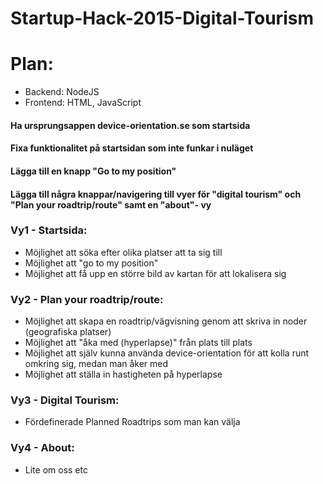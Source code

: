 # Startup-Hack-2015-Digital-Tourism
# Plan:

* Backend: NodeJS 
* Frontend: HTML, JavaScript

#### Ha ursprungsappen device-orientation.se som startsida
#### Fixa funktionalitet på startsidan som inte funkar i nuläget
#### Lägga till en knapp "Go to my position"
#### Lägga till några knappar/navigering till vyer för "digital tourism" och "Plan your roadtrip/route" samt en "about"- vy

### Vy1 - Startsida: 
* Möjlighet att söka efter olika platser att ta sig till
* Möjlighet att "go to my position"
* Möjlighet att få upp en större bild av kartan för att lokalisera sig

### Vy2 - Plan your roadtrip/route:
* Möjlighet att skapa en roadtrip/vägvisning genom att skriva in noder (geografiska platser)
* Möjlighet att "åka med (hyperlapse)" från plats till plats
* Möjlighet att själv kunna använda device-orientation för att kolla runt omkring sig, medan man åker med
* Möjlighet att ställa in hastigheten på hyperlapse

### Vy3 - Digital Tourism:
* Fördefinerade Planned Roadtrips som man kan välja				 


### Vy4 - About: 
* Lite om oss etc
